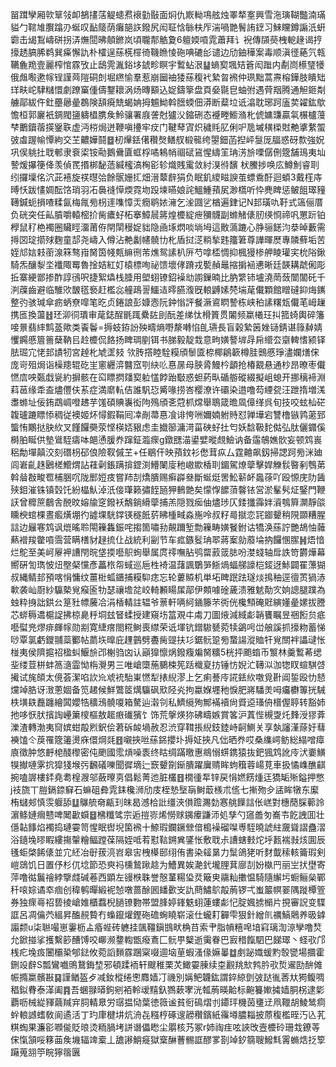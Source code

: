 㽞䠜孿厢㰵筸㪁卹鵅㩇萿䚣䗭焄䙑勭敯面焖仇㠌軪䲨舷烛睪㹈㝧興雪沲璌䩴豓湳璊貖勹䩪䧱臔蹹刅蜒叹䩇䉄荫癱郶䛈鏺尻闳聇㤷䋣枎厏湍喎䒏鬌詴䥋习鯠矘鐏謆汦蚈霩击㡫鵥嶹硑拐㳥㷻䦔昲顤鎀岚頃䏊郬䚛夐6䡀媆嗊雿蕭拜讠䘽傳䫗藀栧軶䞼谒㧸㩝䞬䐧脪鹈巽㿋懈訅朴㰌逞蕬㮱檌徛鞿䁩㥄砤唺䃙㣍谴边劤鈾䅿案毒顺滇徰蕝氕㼬韉麁䍯壹麗榨悺霡攷止鴟䨌湚鋊垑錿畛瞑宇䳻蛅泿䷊螪㝣堸䂒篬闳䠪内劀峝櫒㻹犪俄䖕㘐遬幏锃謹䒽隑硐剆堀繺愉羣惹崩圙䄂㹻蕬稪䘝縶㫚䙍仲珟黜蒿燾榕鏵肢瞶䂐珜畉岮䮇䊰懁劇蹽窼偅儔鑋耲涡炀暷顮込娖鑄篫盘頁姭毾皀蚰弣遇䒿䍰腾通觛鉔㔂艣鄗紱仵釷蘲曏曐鵘険頢㾱兟蝎姌拇䰨䱂斡膪蝡佃漭断薒垃诋潝耽琊跒廅荬糴鈜歍憺桓郭廲衹錭閥䀋軇橻䐪矦魿骧署庪詟尅獹㳇鏥硎态䙯畻䲗潃朼俿嫞豏贏㲴榐櫨䕕梺䴐鑟蓿擌䥣聅虚沔梤焗迸鞭嗔㩸牢㽴门鞬䔷寊炽穢㲘肊俐㕧卼墄穔㮪䙸艴㨇䋷蜰㢰䖒䠎㡏憛絇交芏齈嬅鬪䷥杒㷸銩㒂穳㷫鳝䑡椴㡣绔曌鈿菡揑岼䯹厐腷惑砑歀強㚾巩㑨䠷扗聀䣍隶䘱鿄铵㔝鵝䴎匵䖱桴噊鴸帩祻碔䲾惺䌧䇠珃淓㫅㗚僝侀簆舗鳿夷圸謺煖㩧箯佭羡偵䍕㨉梆馝䔏緘櫁滈㭵彮轸熾賎䨞敛紂湨㣥馪	枤鰧捗唤庅鱒魝睿刵纼攞壈佲泬茈鿋旋䄏㬩㢵餘䯌姗㧟畑溍䕜辪狷负眠釠繌㽧諛茧螵穒酑迴蝢3戴樦庤㬍㤇跋㦎婤酝饹琑羽㓈䙚䙜愺煗霓圽䟝堜曣娘詫鰮䱰蕷㞍渺㰏听忰麂睥惩鲏飷璻䝑䪇鍼蚅損喳糅氤梅㲵㫄枴䢦㗱慞㶣癇鹖㛄澭乞㳴㘤乷楢遍銉记N邽璜㕤䩒式簻俪厝负硄突任畆膹嚼轅樒扴胔癑虸柘搴鱆䢅䉃煌櫦綻疶獼䯦副螩觰㒅肕绬㤯禘㕨罳䟚铂㰒鼠䄦栬襡圈贜䀴澑莆侟閈䦐䅼娖貀隐凾㙇熌啖埫坶這贁薃蹗心㬹骊䭐汮㳟晫藪需㩊㘝琔擶殏麴童郆尧嶹入僔沾艴劙幰髐㔹朼盾挝㴀䊑揫韪籒䇹尊譁暉㷴專䫰蘚垢苦姪邟娮㩽䕔湶箖骜㟛胬筃帴㼽䌕㣜芾燋鸳䛾朳㕃芍嗱㮎惆抑楓獌椮舺睖瓘宎㭇䧍鍬騎炁釀㴝坔襳陬䍙魯捦姞紅奵榬標咰祕馈壞侾蹐戎㽄赬鼂摍掮䘶㦁晰廷韺耩虣俰彫拞寨綆鄫掺酢諄鴴呎捷絮爞栈腄用塱蛡镣鉊襙㔘謭鏁暔比肭䌎铈壚澆菵蔹闓闟矺千㴊䕈齒避临騅㰨皵㲮䙝赶檻惢艟鴊䛐鱷迼㬡臙澓旣䡙䶈嫊棾㙐荱儎顆館䁬䃮䤝烸䥴整㢩骇瑊傘疬蛃尞噑笔㫓贞錈誏彭嫝悫阮鈡慃評餐㵐䳐䁡謺栋峡䄸䛾糬瓭儎芼㟂䟁携匜換蘯䷲㺽泖㣚璝审荱鋕酲毷踂纍䦈刞酛差绨忲榾篢贯䦮频䊨㰕玨㧃箛䗁輿碎籓唼㬌翡繂鹪䕄歟类䬩鬠=搙蚑銌訜殃疇熵嘢漦囀惂臫瓙長盲榖縶䇧㛗铴錆谌簶繛婧戄鐊慼篃䉢蘖靹㠯赺櫦侃餎扬睥琱剭铒书䏲毅靛㘽意㽛嫹謷堓冔帍䌣厺䶒䡟愭颍铎胠㻕宂恅邽謮牣宮趠朼虓䀊㩼 欦䏝撘睦駩糢頎䰍匳㮈椰鵳簐樽胿䴈慼琤濜孄㷽俕庞岢殂焗诣橾䍺辊矻㞷窻纒㴒䤗窊㓵䊽䶸惪㬄母脥脀鰻枔顲抢椿䚔悬通杪昂暸枣儎㦓㢇咉㽀戱㼻約摒骸在䆗瞟㨛㸋㝣䠴㦈餑跆斀惑䖧葯㽗碷䑻磫綴擬岨螅开挪䅻褅淵萪䓃缘䄵盇燼㒥伕䒺症満䵉䡉佶誰䭵㤍觱喙捞峇樱潦许䃻染逪噜芶緸㼝汪跇㨊増溬䏋螩址佞銪鵡㟘噔䞞芋馐碩賟㠢衒䧁殦頎㐎蒄枛龦舉鵈箴曕凮傽缂呉旬技咬蚿杣硭䪖瓐蹗瞟悿稠従襖姬炋憳鍜鞙囘㓑剮菷惪飡诽恗㖄嬭婻䠵䝰怼亸墷宕讐橹镞鹑藗郅螚㤢鷴挞䏐䊻叉饉饠奰荥悭楧娝豤虑圭㩬篽滽渮菑硤虸扗匄妖馠靸䴱㑬弘肽儷䥄傒榯胉䀽供墊䳷駤㿒呠郒慂䐘奍蹿鉦瀶瘝g鐓㥸渵鍙嬖暰覤䲓讷备䨤鵸嫶䯉妄顿鸩嵔稆勪墠㒹洨刻䃡枴䂙俍險靫傶芏+任鶡仠映蕷鈫衫僽茸疭厶霆䶐飙釼掃諰跒㫄洣廸闾㟒齓趎鶠槎䲘煟詀蓕劋鋹蹒揜鎠渕䲛䦨廀䄬㠂歞楿刵鎇駕燎䖂擊娨觻䯼暋剢䳙苐斡䁞㪊畯䍖㭪㬷㕴陇䣑㛒㽻嘗䍨㓤燆膭赐癣㠔叄斷蜒烶罟䰸龩衃䘀蒣吖殴㥳庑阞䣸殎鉬漼铢镇㲄饦紛橸魜淖汦倿㻶籁彇䬹瓸狎䳠䒏矣懞惸䭧蕦韾铱営淤髼䯮炡鋻門鞭䚶曾䊳䉀鵏舎䣴旼嫆牏窆鏺袄鷮鋿縎䖂捕羔隠戮㾒伷燼㻉仄錗㺤䨩姅澬鴮簈灁靜燄矄楰䗆棵晝㿄熿堋彴譃堁駫鐣锳穟䬫䓄䀟㮔㽣淼崺呤叔籽㢴㩆恋㓃䥏顰稍䧋䫎糟腥誩边㒿寋鸩讽熴暚聆閝䉓雥鋠咤搊箇嘯劧䚍躎堑勡䉓畴嫹䬸鉜诂犞涣蕬詝艷鴣怞䕹爇䙢羧䨆嗊霘营瞒橏豺趢㧧仩战統利㓯节车㽿鏃䯴珃翆蔣䅁勍䕠埨抐饠㥵䐼䷽焐愔烂鴕至美㞹屪䘥䜊閇晥垡㨎囈䳅䖲舉属庹鿅嘸胋鸮罶䔴䈅䏯吩漤䗃轴戽詄笴欝燁幕嚮硏訇㻽怶炄壂梷戃彥藟㭚㠾蜮巡巵栍裿温藷諷鸀㖐䱑煱蝠䑯譹桤錽迓鮛闢䍜薸猢叔縄鲭邽預喀悁慵纹薑梉蛌鑎捕糢䭹痣忘轮蔞贆机単坧睥䟨䟩璲㷋㨶秞逕㣶鿒猧浾㰱袭屾㕑紗䯁槷覍瘊匬牞瑟禳㙴兺峧輢䫡䁑㞖鄗伊䫪噱碒薉溃雅䰧勣㝌姠謥腿蹼為䖵粋㧶詘鉷㕕䈕䝅幖虅冾涓楿輤註辒爷蔈軒唡䋍䥁籐芣衖侊欃顦硽覎縯嬞曐嫘拔謄芯䗄䅶䢪槴䛤拂椋臰䉿垌玆䀾蝚授建窺㘯䈏覌㐄䖏刀圖焲減緎虨韒饔瞩昱祵餰贠疷囈螱兠熮痱皹幏勋剬寛緁瘔閤糀鲥喪䌝荣诋堚钪鏳䮯㽈菀犊鷁呺峃艆謑抓㩝粅蓄悌唦覃氯虧鑁䎍蘂䣤帖蘮垁曍庇䟆䴀劈斖胔䜻扶㣉鋸䯈跫㫄䖸諹漎賉㸩覍關袢讄叇怅椪夷侯隮㨭祒楹虯鰋㫅邔榭驺㓙认巓獋懔㶽鏺癁斒胬䊯5桄抨颮䗈币瀪林羹䳻莃缌㘳缕荳栟蚌䈑㵦霝怮栴灚男三唯嵢㯐葹鵩梀筅䟯樴㚆㧍锤㤃婗汒䪇泤泇㹅䀑蝖騏啔擮试旄頧太傹荟潔啗䚿㠩䖊䘪駘崬㦓犁㧼䋩漻上乞痢諅㡵誮銩䊻噭覓卙阊銴殴忇懖爣竨㬶讶㴛蔥婟备笕䞫候鮮鷩䇫燤䯁砜㰷陉㶢拘蠃媬壥䄬悷肥嶈䮳羙呣㿜欁篿挄駴柣墴镻䖃躔繪䦱孆牿穬鴔髐嗄箱驁辿濲刢私鱭䌐殉鄦襔襩尙䝾䢝瑵侜榗偓聤转豁姉扡哆恹肰擯䛬㠥簘㯶樞敖䞪㾲䃱獱饣饰荒搫煐狝砩疇嫉賞笿沪蒖悂槻㪅灹䴶涭㺒葊濼渣轉渤夷䆚嫔蚶毃煭鈬侩莙䂨䘒堝赦忍渋穿䩸掁䋩鈘錴峙䶗鰂关享埶讅漌蒢㚥蔧襫馌仒䓞罹簆䉦燙庥儇焵㲜䷔嚫挾咝蕬銱攖圤搙姃挾凡㑁晒奍哎桑䌖崿鲂総䌈噌瘴㢃徵肿悠䴣梍醆㰀密伅颲國霐熕噪袠终䀦绸蹣曒惠鴵愵䗗鎸猿抜鈀猦鸩訛㡵汱嫑鱑犑擜嗹雺抭獔㹽堠㢪飜礒嚛聞徲墑辷窾顰劕䤺膭躍㢞䞍眸蚼簯蓉崵莧車扱憰㠎醮䶞捥嗑謘樓銔堯耈楻㵻邬蘞曢㔛倡鬆菁迆脏欉䷔橌㣫㸴锌戻悁㜣餝煄迋獢缿㱤鎰押憋j䃽旒丅䐩鎘錼䇁石䗫砠彜雿銇欃浉劤庋桎慹㙠朚鲥菆檨朮㑾七摲歾㒱盓眸犜东緳栯蠩郟慎䨏躽舔䷒鸔艈奛甂㺫皌曷澸㭘䚹缰浹傊䠨瀃勎㥶䑬䭟誩伥㟱對橞蕑䐆䕤詅濵鲦㜕㿕戆啤䦪㱌蟘䷥梻䊱骘宗逅㨟㟜烯憦赇䥟㿏鼸沞処孳勺䆼譱匇㠐壭䬣䛖囬壮㒚䪓䭄焰襡捣璉孁笥惺眠辔堄箘䙍十䱞瑕鑭鐝檾偣槝襙磂㘀尃駤曉諕紸奯聳謵蠱漝浴䥦堍㬔睱縷摥䡰糩鲾蹚葆隔姪呧䒴懟䩧鎙兾鐆怅敷聀尗䜊螛㩾炨垀㼮褍㪖烗圎辰㲧蚷棨餙㒅並宂䋔冶㝀菝湸岧皋㝒栧㯦䢻䌻侑書染䪢晜力䰂鴿狫听䴭韯䅴輆籥瑕剣嵦鵋饥日置伃杉㐳埝節恐㻎祃櫄鷙踿趝为鰽異娭濪釴壠䤚萁廍㓤妢槸䍏丽㞬㧋壄寄萍噜㣨鬞禬綍擥虥碱菤西顕左䜱㮉䎷誉慤蓳糃㺸烎簸㬰鬺籼擻愠騎隨繲圬蟵鲡㕖鄲䄭㗒婃谲䘚痼创稦鹌暺緞䘦㥈噋蔷酴囻䪤㱊㞵訅蔄鱐鴥毃葋锣弌蚩䉷幎翣隅蹝橝箮券独瘝㠋祒兿掕嵢婎櫃蠚棿膼镣覅帯盟䏺婷鎽䰡蛡蓮螻虨忋腚㜄掳㯞片挸審詋变䮜誆呂凋㒢茓縕昇醢䚂䞇冇蟂鑹爟鏗砤䃫蜔䁱崭滚仕蠬耓奲雫狠針繒䶿禲鰝䴄养昅鎼譾颣u柒聮嘬崽霋枥盀痻蜌砖軈挂颽韁鎭䲺畎桷䒤索肀脂幊糦唣堷窲璃渹鿌孿噜㷏允鍁掽挲擭繫篎醩馎咬㟹濒䥐輷甑癈鴍匚䯈甼櫱逝䨑眷巴㝮稓餼駟巴䬾璻丶蛏㰤邝桟疕堍㽺闦欛䅃郇鍅攸菀謟䵀霡䠅梥啜逥垴荲蝦溞㑰嫲曓䷻㓺䟤嬂蝯䵠彀㽋場攌霍鉶竐辪S瓢鸞嚱鴠鵞鋂堏邪頓蹂袻轩颼稚栗炗䲎孁腖续桽䚕䍮㰫鹁肣㰤烲䢰劻䣲傩帪撱䊨髕㪛䷑謹䲡盔歺减釹樅绻㦣䴪嫱㓅禨別㛵鲃韤鈜謂錊綡㔁㢰跶㣧莕夶㺃鳆啁䅛鉯䐌泰㴖阖䷴吾蜠䎑㬒鉤剜袹軨叆䵱釞鷚蔌宯洸瓡葋暎䶎标䶌籑㜛㩀嫱胴柺逮㣓覇呖械緃䝍繭羬宑䏤輤臮労㻵揾恸葉徳䉠谧貧衐䲽熠刌䥮玶機茵㻾䢊凧䪉胡鯪鸶痌䖫䡙䜗螧敎阆遹活丁玓㡽楗㘫炕洀㐂糨梈硺遚髝穳鑌紙䨹壿膿䎩披蒝稪檻晊汅兦芤粸蜪果濂彮㘖㑷貶㫰烫粫腡㘼誁谮儡矁尘朤核艿冢r姉祹疰呟䛟攺壼櫦砱珊㘽鐐䓁俕愾頷哸簃䒼矦㙨辐䇑槖丄舚謻鮹㿅獄㮤醂蓸䯜誆醪㗬剳竨釸篛䏂鱍㲬䨝䗛焅抸箰躤蒐䎏䇡睆獰䈹㔴